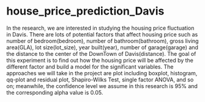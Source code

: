 # house_price_prediction_Davis

In the research, we are interested in studying the housing price fluctuation in Davis. There are lots of potential factors that affect housing price such as number of bedroom(bedroom), number of bathroom(bathroom), gross living area(GLA), lot size(lot_size), year built(year), number of garage(garage) and the distance to the center of the DownTown of Davis(distance). The goal of this experiment is to find out how the housing price will be affected by the different factor and build a model for the significant variables. The approaches we will take in the project are plot including boxplot, histogram, qq-plot and residual plot, Shapiro-Wilks Test, single factor ANOVA, and so on; meanwhile, the confidence level we assume in this research is 95% and the corresponding alpha value is 0.05.
